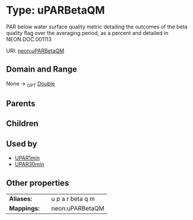 
# Type: uPARBetaQM


PAR below water surface quality metric detailing the outcomes of the beta quality flag over the averaging period, as a percent and detailed in NEON.DOC.001113

URI: [neon:uPARBetaQM](https://data.neonscience.org/uPARBetaQM)


## Domain and Range

None ->  <sub>OPT</sub> [Double](types/Double.md)

## Parents


## Children


## Used by

 * [UPAR1min](UPAR1min.md)
 * [UPAR30min](UPAR30min.md)

## Other properties

|  |  |  |
| --- | --- | --- |
| **Aliases:** | | u p a r beta q m |
| **Mappings:** | | neon:uPARBetaQM |

